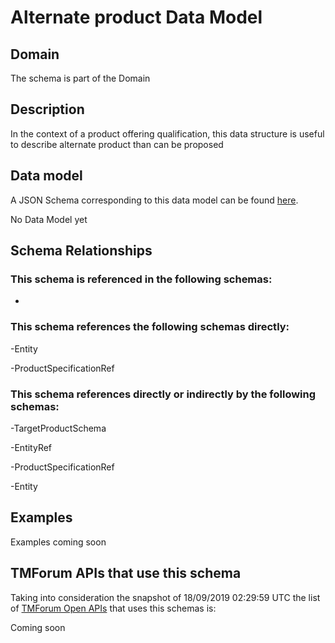# Alternate product Data Model

## Domain

The  schema is part of the  Domain

## Description

In the context of a product offering qualification, this data structure is useful to describe alternate product than can be proposed

## Data model

A JSON Schema corresponding to this data model can be found
[here](https://github.com/tmforum-rand/schemas/blob/master/Product/AlternateProduct.schema.json).

No Data Model yet

## Schema Relationships

### This schema is referenced in the following schemas:

-

### This schema references the following schemas directly:

-Entity

-ProductSpecificationRef

### This schema references directly or indirectly by the following schemas:

-TargetProductSchema

-EntityRef

-ProductSpecificationRef

-Entity



## Examples

Examples coming soon

## TMForum APIs that use this schema

Taking into consideration the snapshot of 18/09/2019 02:29:59 UTC the list of [TMForum Open APIs](https://www.tmforum.org/open-apis/) that uses this schemas is:

Coming soon